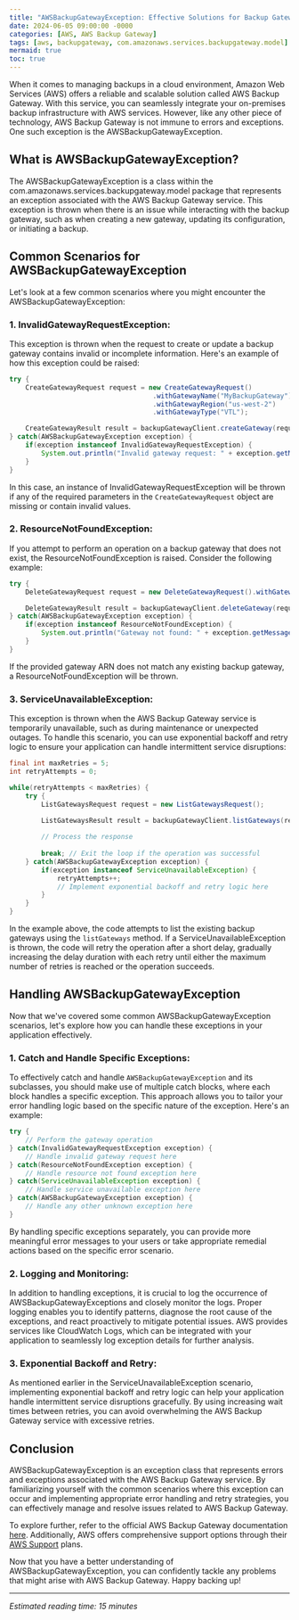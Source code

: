 ```yaml
---
title: "AWSBackupGatewayException: Effective Solutions for Backup Gateway Errors"
date: 2024-06-05 09:00:00 -0000
categories: [AWS, AWS Backup Gateway]
tags: [aws, backupgateway, com.amazonaws.services.backupgateway.model]
mermaid: true
toc: true
---
```



When it comes to managing backups in a cloud environment, Amazon Web Services (AWS) offers a reliable and scalable solution called AWS Backup Gateway. With this service, you can seamlessly integrate your on-premises backup infrastructure with AWS services. However, like any other piece of technology, AWS Backup Gateway is not immune to errors and exceptions. One such exception is the AWSBackupGatewayException.

## What is AWSBackupGatewayException?
The AWSBackupGatewayException is a class within the com.amazonaws.services.backupgateway.model package that represents an exception associated with the AWS Backup Gateway service. This exception is thrown when there is an issue while interacting with the backup gateway, such as when creating a new gateway, updating its configuration, or initiating a backup.

## Common Scenarios for AWSBackupGatewayException
Let's look at a few common scenarios where you might encounter the AWSBackupGatewayException:

### 1. InvalidGatewayRequestException:
This exception is thrown when the request to create or update a backup gateway contains invalid or incomplete information. Here's an example of how this exception could be raised:
```java
try {
    CreateGatewayRequest request = new CreateGatewayRequest()
                                    .withGatewayName("MyBackupGateway")
                                    .withGatewayRegion("us-west-2")
                                    .withGatewayType("VTL");

    CreateGatewayResult result = backupGatewayClient.createGateway(request);
} catch(AWSBackupGatewayException exception) {
    if(exception instanceof InvalidGatewayRequestException) {
        System.out.println("Invalid gateway request: " + exception.getMessage());
    }
}
```
In this case, an instance of InvalidGatewayRequestException will be thrown if any of the required parameters in the `CreateGatewayRequest` object are missing or contain invalid values.

### 2. ResourceNotFoundException:
If you attempt to perform an operation on a backup gateway that does not exist, the ResourceNotFoundException is raised. Consider the following example:
```java
try {
    DeleteGatewayRequest request = new DeleteGatewayRequest().withGatewayARN("arn:aws:backup:us-west-2:123456789012:gateway/MyBackupGateway");

    DeleteGatewayResult result = backupGatewayClient.deleteGateway(request);
} catch(AWSBackupGatewayException exception) {
    if(exception instanceof ResourceNotFoundException) {
        System.out.println("Gateway not found: " + exception.getMessage());
    }
}
```
If the provided gateway ARN does not match any existing backup gateway, a ResourceNotFoundException will be thrown.

### 3. ServiceUnavailableException:
This exception is thrown when the AWS Backup Gateway service is temporarily unavailable, such as during maintenance or unexpected outages. To handle this scenario, you can use exponential backoff and retry logic to ensure your application can handle intermittent service disruptions:
```java
final int maxRetries = 5;
int retryAttempts = 0;

while(retryAttempts < maxRetries) {
    try {
        ListGatewaysRequest request = new ListGatewaysRequest();

        ListGatewaysResult result = backupGatewayClient.listGateways(request);
        
        // Process the response
        
        break; // Exit the loop if the operation was successful
    } catch(AWSBackupGatewayException exception) {
        if(exception instanceof ServiceUnavailableException) {
            retryAttempts++;
            // Implement exponential backoff and retry logic here
        }
    }
}
```
In the example above, the code attempts to list the existing backup gateways using the `listGateways` method. If a ServiceUnavailableException is thrown, the code will retry the operation after a short delay, gradually increasing the delay duration with each retry until either the maximum number of retries is reached or the operation succeeds.

## Handling AWSBackupGatewayException
Now that we've covered some common AWSBackupGatewayException scenarios, let's explore how you can handle these exceptions in your application effectively.

### 1. Catch and Handle Specific Exceptions:
To effectively catch and handle `AWSBackupGatewayException` and its subclasses, you should make use of multiple catch blocks, where each block handles a specific exception. This approach allows you to tailor your error handling logic based on the specific nature of the exception. Here's an example:
```java
try {
    // Perform the gateway operation
} catch(InvalidGatewayRequestException exception) {
    // Handle invalid gateway request here
} catch(ResourceNotFoundException exception) {
    // Handle resource not found exception here
} catch(ServiceUnavailableException exception) {
    // Handle service unavailable exception here
} catch(AWSBackupGatewayException exception) {
    // Handle any other unknown exception here
}
```
By handling specific exceptions separately, you can provide more meaningful error messages to your users or take appropriate remedial actions based on the specific error scenario.

### 2. Logging and Monitoring:
In addition to handling exceptions, it is crucial to log the occurrence of AWSBackupGatewayExceptions and closely monitor the logs. Proper logging enables you to identify patterns, diagnose the root cause of the exceptions, and react proactively to mitigate potential issues. AWS provides services like CloudWatch Logs, which can be integrated with your application to seamlessly log exception details for further analysis.

### 3. Exponential Backoff and Retry:
As mentioned earlier in the ServiceUnavailableException scenario, implementing exponential backoff and retry logic can help your application handle intermittent service disruptions gracefully. By using increasing wait times between retries, you can avoid overwhelming the AWS Backup Gateway service with excessive retries.

## Conclusion
AWSBackupGatewayException is an exception class that represents errors and exceptions associated with the AWS Backup Gateway service. By familiarizing yourself with the common scenarios where this exception can occur and implementing appropriate error handling and retry strategies, you can effectively manage and resolve issues related to AWS Backup Gateway.

To explore further, refer to the official AWS Backup Gateway documentation [here](https://docs.aws.amazon.com/cli/latest/reference/backup-gateway/index.html). Additionally, AWS offers comprehensive support options through their [AWS Support](https://aws.amazon.com/support/) plans.

Now that you have a better understanding of AWSBackupGatewayException, you can confidently tackle any problems that might arise with AWS Backup Gateway. Happy backing up!

---

*Estimated reading time: 15 minutes*